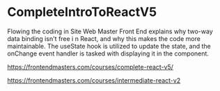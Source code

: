 # CompleteIntroToReactV5

Flowing the coding in Site Web  Master Front End explains why two-way data binding isn't free i n React, and why this makes the code more maintainable. The useState hook is utilized to update the state, and the onChange event handler is tasked with displaying it in the component.



  https://frontendmasters.com/courses/complete-react-v5/

  https://frontendmasters.com/courses/intermediate-react-v2
